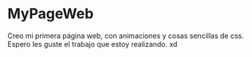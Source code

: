 # MyPageWeb
Creo mi primera página web, con animaciones y cosas sencillas de css.
Espero les guste el trabajo que estoy realizando.
xd
